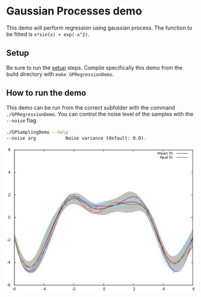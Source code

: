# Gaussian Processes demo

This demo will perform regression using gaussian process. The function to be fitted
is `x*sin(x) + exp(-x^2)`.

## Setup 

Be sure to run the [setup](https://github.com/phineasng/MLearn/tree/master/demos) steps.
Compile specifically this demo from the build directory with `make GPRegressionDemo`.

## How to run the demo

This demo can be run from the correct subfolder with the command
`./GPRegressionDemo`. You can control the noise level of the samples
with the `--noise` flag.

```bash
./GPSamplingDemo --help
--noise arg           Noise variance (default: 0.0).
```
![](https://github.com/phineasng/MLearn/blob/master/demos/demo_regression/img/gp_regression.png)

